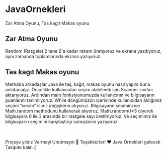 # JavaOrnekleri
Zar Atma Oyunu, Tas kagıt Makas oyunu


<h2> Zar Atma Oyunu </h2>
Random (Rasgele) 2 tane 6'a kadar rakam üretiyoruz ve ekrana yazdıyoruz, aynı zamanda toplamlarında ekrana yazıyoruz.

<h2> Tas kagıt Makas oyunu </h2>
Merhaba arkadaşlar  Java ile taş, kağıt, makas oyunu nasıl yapılır bunu anlatacağız. Öncelikle kullanıcıdan seçim alabilmek için Scanner sınıfını aktarıyoruz. Ardından main fonksiyonumuzda kullanıcının ve bilgisayarın puanlarını tanımlıyoruz. While döngümüzün içerisinde kullanıcıdan aldığımız seçimi “secim” isimli değişkene atıyoruz. Bilgisayarın seçimini ise Math.random methodunu kullanarak alıyoruz. Math.random()*3 diyerek bilgisayara 0 ile 3 arasında bir rastgele sayı ürettiriyoruz. Ve seçimimiz ile bilgisayarın seçimini karşılaştırıp sonuçlarını yazıyoruz.

<br> <br>
Projeye yıldız Vermeyi Unutmayın 🚀 Teşekkürler! ❤️  Java Örnekleri gelecek Takipde kalın :)
